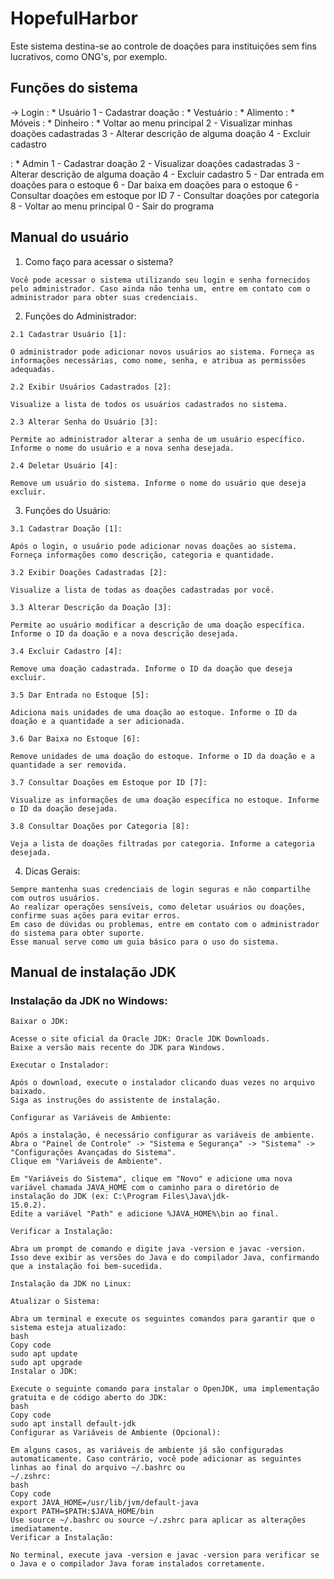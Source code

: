 # HopefulHarbor
 Este sistema destina-se ao controle de doações para instituições sem fins lucrativos, como ONG's, por exemplo.

<h2> Funções do sistema </h2>
-> Login
  : * Usuário
      1 - Cadastrar doação
          : * Vestuário
          : * Alimento 
          : * Móveis
          : * Dinheiro 
          : * Voltar ao menu principal
      2 - Visualizar minhas doações cadastradas
      3 - Alterar descrição de alguma doação 
      4 - Excluir cadastro

  : * Admin
      1 - Cadastrar doação
      2 - Visualizar doações cadastradas 
      3 - Alterar descrição de alguma doação 
      4 - Excluir cadastro
      5 - Dar entrada em doações para o estoque
      6 - Dar baixa em doações para o estoque 
      6 - Consultar doações em estoque por ID 
      7 - Consultar doações por categoria
      8 - Voltar ao menu principal
      0 - Sair do programa
      
<h2> Manual do usuário </h2>

   1. Como faço para acessar o sistema?

    Você pode acessar o sistema utilizando seu login e senha fornecidos pelo administrador. Caso ainda não tenha um, entre em contato com o administrador para obter suas credenciais.
    
   2. Funções do Administrador:

    2.1 Cadastrar Usuário [1]:

    O administrador pode adicionar novos usuários ao sistema. Forneça as informações necessárias, como nome, senha, e atribua as permissões adequadas.
    
    2.2 Exibir Usuários Cadastrados [2]:

    Visualize a lista de todos os usuários cadastrados no sistema.
    
    2.3 Alterar Senha do Usuário [3]:

    Permite ao administrador alterar a senha de um usuário específico. Informe o nome do usuário e a nova senha desejada.
    
    2.4 Deletar Usuário [4]:

    Remove um usuário do sistema. Informe o nome do usuário que deseja excluir.
    
   3. Funções do Usuário:

    3.1 Cadastrar Doação [1]:

    Após o login, o usuário pode adicionar novas doações ao sistema. Forneça informações como descrição, categoria e quantidade.
    
    3.2 Exibir Doações Cadastradas [2]:

    Visualize a lista de todas as doações cadastradas por você.
    
    3.3 Alterar Descrição da Doação [3]:

    Permite ao usuário modificar a descrição de uma doação específica. Informe o ID da doação e a nova descrição desejada.
    
    3.4 Excluir Cadastro [4]:

    Remove uma doação cadastrada. Informe o ID da doação que deseja excluir.
    
    3.5 Dar Entrada no Estoque [5]:

    Adiciona mais unidades de uma doação ao estoque. Informe o ID da doação e a quantidade a ser adicionada.
    
    3.6 Dar Baixa no Estoque [6]:

    Remove unidades de uma doação do estoque. Informe o ID da doação e a quantidade a ser removida.
    
    3.7 Consultar Doações em Estoque por ID [7]:

    Visualize as informações de uma doação específica no estoque. Informe o ID da doação desejada.
    
    3.8 Consultar Doações por Categoria [8]:

    Veja a lista de doações filtradas por categoria. Informe a categoria desejada.
    
   4. Dicas Gerais:

    Sempre mantenha suas credenciais de login seguras e não compartilhe com outros usuários.
    Ao realizar operações sensíveis, como deletar usuários ou doações, confirme suas ações para evitar erros.
    Em caso de dúvidas ou problemas, entre em contato com o administrador do sistema para obter suporte.
    Esse manual serve como um guia básico para o uso do sistema. 

<h2> Manual de instalação JDK </h2> 
   
<h3> Instalação da JDK no Windows: </h3> 
          
    Baixar o JDK:
    
    Acesse o site oficial da Oracle JDK: Oracle JDK Downloads.
    Baixe a versão mais recente do JDK para Windows.
    
    Executar o Instalador:
    
    Após o download, execute o instalador clicando duas vezes no arquivo baixado.
    Siga as instruções do assistente de instalação.
    
    Configurar as Variáveis de Ambiente:
    
    Após a instalação, é necessário configurar as variáveis de ambiente.
    Abra o "Painel de Controle" -> "Sistema e Segurança" -> "Sistema" -> "Configurações Avançadas do Sistema".
    Clique em "Variáveis de Ambiente".
    
    Em "Variáveis do Sistema", clique em "Novo" e adicione uma nova variável chamada JAVA_HOME com o caminho para o diretório de instalação do JDK (ex: C:\Program Files\Java\jdk- 
    15.0.2).
    Edite a variável "Path" e adicione %JAVA_HOME%\bin ao final.
    
    Verificar a Instalação:
    
    Abra um prompt de comando e digite java -version e javac -version. Isso deve exibir as versões do Java e do compilador Java, confirmando que a instalação foi bem-sucedida.
    
    Instalação da JDK no Linux:
    
    Atualizar o Sistema:
    
    Abra um terminal e execute os seguintes comandos para garantir que o sistema esteja atualizado:
    bash
    Copy code
    sudo apt update
    sudo apt upgrade
    Instalar o JDK:
    
    Execute o seguinte comando para instalar o OpenJDK, uma implementação gratuita e de código aberto do JDK:
    bash
    Copy code
    sudo apt install default-jdk
    Configurar as Variáveis de Ambiente (Opcional):
    
    Em alguns casos, as variáveis de ambiente já são configuradas automaticamente. Caso contrário, você pode adicionar as seguintes linhas ao final do arquivo ~/.bashrc ou 
    ~/.zshrc:
    bash
    Copy code
    export JAVA_HOME=/usr/lib/jvm/default-java
    export PATH=$PATH:$JAVA_HOME/bin
    Use source ~/.bashrc ou source ~/.zshrc para aplicar as alterações imediatamente.
    Verificar a Instalação:
    
    No terminal, execute java -version e javac -version para verificar se o Java e o compilador Java foram instalados corretamente.






  
